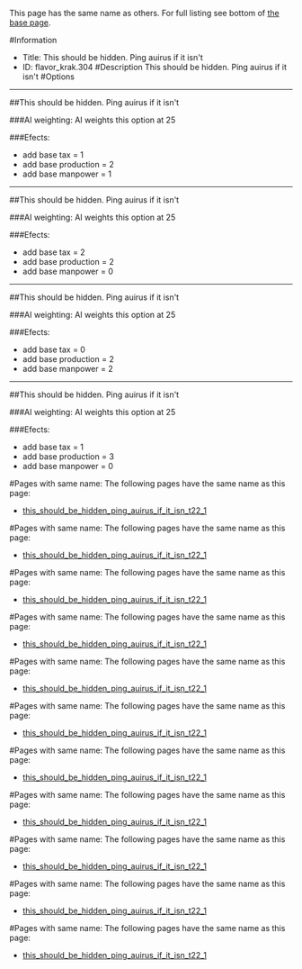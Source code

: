 This page has the same name as others. For full listing see bottom of [the base page](this_should_be_hidden_ping_auirus_if_it_isn.md).

#Information
 - Title: This should be hidden. Ping auirus if it isn't
 - ID: flavor_krak.304
#Description
This should be hidden. Ping auirus if it isn't
#Options

___
##This should be hidden. Ping auirus if it isn't

###AI weighting:
AI weights this option at 25


###Efects:<ul><li>add base tax = 1</li><li>add base production = 2</li><li>add base manpower = 1</li></ul>

___
##This should be hidden. Ping auirus if it isn't

###AI weighting:
AI weights this option at 25


###Efects:<ul><li>add base tax = 2</li><li>add base production = 2</li><li>add base manpower = 0</li></ul>

___
##This should be hidden. Ping auirus if it isn't

###AI weighting:
AI weights this option at 25


###Efects:<ul><li>add base tax = 0</li><li>add base production = 2</li><li>add base manpower = 2</li></ul>

___
##This should be hidden. Ping auirus if it isn't

###AI weighting:
AI weights this option at 25


###Efects:<ul><li>add base tax = 1</li><li>add base production = 3</li><li>add base manpower = 0</li></ul>


#Pages with same name:
The following pages have the same name as this page:
 - [this_should_be_hidden_ping_auirus_if_it_isn_t22_1](this_should_be_hidden_ping_auirus_if_it_isn_t22_1.md)


#Pages with same name:
The following pages have the same name as this page:
 - [this_should_be_hidden_ping_auirus_if_it_isn_t22_1](this_should_be_hidden_ping_auirus_if_it_isn_t22_1.md)


#Pages with same name:
The following pages have the same name as this page:
 - [this_should_be_hidden_ping_auirus_if_it_isn_t22_1](this_should_be_hidden_ping_auirus_if_it_isn_t22_1.md)


#Pages with same name:
The following pages have the same name as this page:
 - [this_should_be_hidden_ping_auirus_if_it_isn_t22_1](this_should_be_hidden_ping_auirus_if_it_isn_t22_1.md)


#Pages with same name:
The following pages have the same name as this page:
 - [this_should_be_hidden_ping_auirus_if_it_isn_t22_1](this_should_be_hidden_ping_auirus_if_it_isn_t22_1.md)


#Pages with same name:
The following pages have the same name as this page:
 - [this_should_be_hidden_ping_auirus_if_it_isn_t22_1](this_should_be_hidden_ping_auirus_if_it_isn_t22_1.md)


#Pages with same name:
The following pages have the same name as this page:
 - [this_should_be_hidden_ping_auirus_if_it_isn_t22_1](this_should_be_hidden_ping_auirus_if_it_isn_t22_1.md)


#Pages with same name:
The following pages have the same name as this page:
 - [this_should_be_hidden_ping_auirus_if_it_isn_t22_1](this_should_be_hidden_ping_auirus_if_it_isn_t22_1.md)


#Pages with same name:
The following pages have the same name as this page:
 - [this_should_be_hidden_ping_auirus_if_it_isn_t22_1](this_should_be_hidden_ping_auirus_if_it_isn_t22_1.md)


#Pages with same name:
The following pages have the same name as this page:
 - [this_should_be_hidden_ping_auirus_if_it_isn_t22_1](this_should_be_hidden_ping_auirus_if_it_isn_t22_1.md)


#Pages with same name:
The following pages have the same name as this page:
 - [this_should_be_hidden_ping_auirus_if_it_isn_t22_1](this_should_be_hidden_ping_auirus_if_it_isn_t22_1.md)
